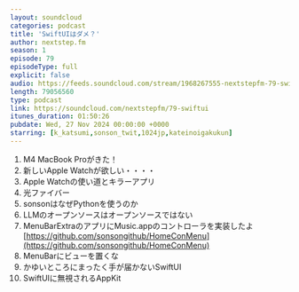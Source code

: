```yaml
---
layout: soundcloud
categories: podcast
title: 'SwiftUIはダメ？'
author: nextstep.fm
season: 1
episode: 79
episodeType: full
explicit: false
audio: https://feeds.soundcloud.com/stream/1968267555-nextstepfm-79-swiftui.mp3
length: 79056560
type: podcast
link: https://soundcloud.com/nextstepfm/79-swiftui
itunes_duration: 01:50:26
pubdate: Wed, 27 Nov 2024 00:00:00 +0000
starring: [k_katsumi,sonson_twit,1024jp,kateinoigakukun]
---
```


1. M4 MacBook Proがきた！
2. 新しいApple Watchが欲しい・・・・
3. Apple Watchの使い道とキラーアプリ
4. 光ファイバー
5. sonsonはなぜPythonを使うのか
6. LLMのオープンソースはオープンソースではない
7. MenuBarExtraのアプリにMusic.appのコントローラを実装したよ [https://github.com/sonsongithub/HomeConMenu](https://github.com/sonsongithub/HomeConMenu)
8. MenuBarにビューを置くな
9. かゆいところにまったく手が届かないSwiftUI
10. SwiftUIに無視されるAppKit

